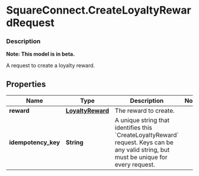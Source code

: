 # SquareConnect.CreateLoyaltyRewardRequest

### Description
**Note: This model is in beta.**

A request to create a loyalty reward.

## Properties
Name | Type | Description | Notes
------------ | ------------- | ------------- | -------------
**reward** | [**LoyaltyReward**](LoyaltyReward.md) | The reward to create. | 
**idempotency_key** | **String** | A unique string that identifies this &#x60;CreateLoyaltyReward&#x60; request.  Keys can be any valid string, but must be unique for every request. | 


